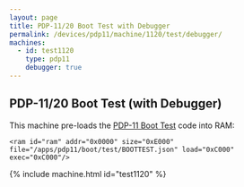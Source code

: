 ```yaml
---
layout: page
title: PDP-11/20 Boot Test with Debugger
permalink: /devices/pdp11/machine/1120/test/debugger/
machines:
  - id: test1120
    type: pdp11
    debugger: true
---
```


PDP-11/20 Boot Test (with Debugger)
-----------------------------------

This machine pre-loads the [PDP-11 Boot Test](/apps/pdp11/boot/test/) code into RAM:

	<ram id="ram" addr="0x0000" size="0xE000" file="/apps/pdp11/boot/test/BOOTTEST.json" load="0xC000" exec="0xC000"/>

{% include machine.html id="test1120" %}
